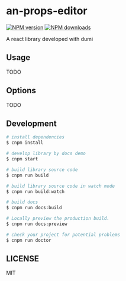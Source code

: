 # an-props-editor

[![NPM version](https://img.shields.io/npm/v/an-props-editor.svg?style=flat)](https://npmjs.org/package/an-props-editor)
[![NPM downloads](http://img.shields.io/npm/dm/an-props-editor.svg?style=flat)](https://npmjs.org/package/an-props-editor)

A react library developed with dumi

## Usage

TODO

## Options

TODO

## Development

```bash
# install dependencies
$ cnpm install

# develop library by docs demo
$ cnpm start

# build library source code
$ cnpm run build

# build library source code in watch mode
$ cnpm run build:watch

# build docs
$ cnpm run docs:build

# Locally preview the production build.
$ cnpm run docs:preview

# check your project for potential problems
$ cnpm run doctor
```

## LICENSE

MIT
